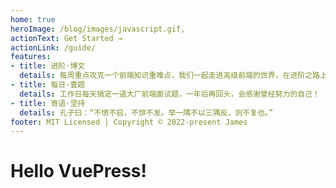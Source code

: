 ```yaml
---
home: true
heroImage: /blog/images/javascript.gif,
actionText: Get Started →
actionLink: /guide/
features:
- title: 进阶·博文
  details: 每周重点攻克一个前端知识重难点，我们一起走进高级前端的世界，在进阶之路上，共勉！
- title: 每日·壹题
  details: 工作日每天搞定一道大厂前端面试题，一年后再回头，会感谢曾经努力的自己！
- title: 寄语·坚持
  details: 孔子曰：“不愤不启，不悱不发。举一隅不以三隅反，则不复也。”
footer: MIT Licensed | Copyright © 2022-present James
---
```

# Hello VuePress!
